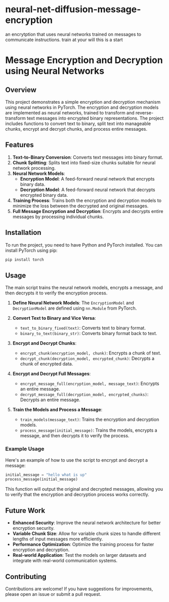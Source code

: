 # neural-net-diffusion-message-encryption
an encrytption that uses neural networks trained on messages to communicate instructions. train at your will this is a start
# Message Encryption and Decryption using Neural Networks

## Overview

This project demonstrates a simple encryption and decryption mechanism using neural networks in PyTorch. The encryption and decryption models are implemented as neural networks, trained to transform and reverse-transform text messages into encrypted binary representations. The project includes functions to convert text to binary, split text into manageable chunks, encrypt and decrypt chunks, and process entire messages.

## Features

1. **Text-to-Binary Conversion**: Converts text messages into binary format.
2. **Chunk Splitting**: Splits text into fixed-size chunks suitable for neural network processing.
3. **Neural Network Models**: 
   - **Encryption Model**: A feed-forward neural network that encrypts binary data.
   - **Decryption Model**: A feed-forward neural network that decrypts encrypted binary data.
4. **Training Process**: Trains both the encryption and decryption models to minimize the loss between the decrypted and original messages.
5. **Full Message Encryption and Decryption**: Encrypts and decrypts entire messages by processing individual chunks.

## Installation

To run the project, you need to have Python and PyTorch installed. You can install PyTorch using pip:

```bash
pip install torch
```

## Usage

The main script trains the neural network models, encrypts a message, and then decrypts it to verify the encryption process.

1. **Define Neural Network Models**: The `EncryptionModel` and `DecryptionModel` are defined using `nn.Module` from PyTorch.

2. **Convert Text to Binary and Vice Versa**:
    - `text_to_binary_fixed(text)`: Converts text to binary format.
    - `binary_to_text(binary_str)`: Converts binary format back to text.

3. **Encrypt and Decrypt Chunks**:
    - `encrypt_chunk(encryption_model, chunk)`: Encrypts a chunk of text.
    - `decrypt_chunk(decryption_model, encrypted_chunk)`: Decrypts a chunk of encrypted data.

4. **Encrypt and Decrypt Full Messages**:
    - `encrypt_message_full(encryption_model, message_text)`: Encrypts an entire message.
    - `decrypt_message_full(decryption_model, encrypted_chunks)`: Decrypts an entire message.

5. **Train the Models and Process a Message**:
    - `train_models(message_text)`: Trains the encryption and decryption models.
    - `process_message(initial_message)`: Trains the models, encrypts a message, and then decrypts it to verify the process.

### Example Usage

Here's an example of how to use the script to encrypt and decrypt a message:

```python
initial_message = "hello what is up"
process_message(initial_message)
```

This function will output the original and decrypted messages, allowing you to verify that the encryption and decryption process works correctly.

## Future Work

- **Enhanced Security**: Improve the neural network architecture for better encryption security.
- **Variable Chunk Size**: Allow for variable chunk sizes to handle different lengths of input messages more efficiently.
- **Performance Optimization**: Optimize the training process for faster encryption and decryption.
- **Real-world Application**: Test the models on larger datasets and integrate with real-world communication systems.

## Contributing

Contributions are welcome! If you have suggestions for improvements, please open an issue or submit a pull request.
